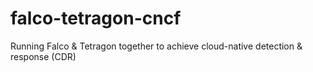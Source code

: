 # falco-tetragon-cncf
Running Falco &amp; Tetragon together to achieve cloud-native detection &amp; response (CDR)

